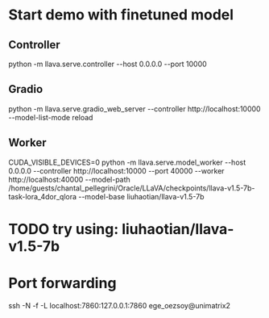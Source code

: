 # Start demo with finetuned model

## Controller

python -m llava.serve.controller --host 0.0.0.0 --port 10000

## Gradio

python -m llava.serve.gradio_web_server --controller http://localhost:10000 --model-list-mode reload

## Worker

CUDA_VISIBLE_DEVICES=0 python -m llava.serve.model_worker --host 0.0.0.0 --controller http://localhost:10000 --port 40000 --worker http://localhost:40000 --model-path
/home/guests/chantal_pellegrini/Oracle/LLaVA/checkpoints/llava-v1.5-7b-task-lora_4dor_qlora --model-base liuhaotian/llava-v1.5-7b

# TODO try using: liuhaotian/llava-v1.5-7b

# Port forwarding

ssh -N -f -L localhost:7860:127.0.0.1:7860 ege_oezsoy@unimatrix2
